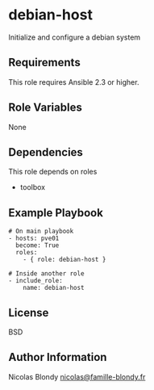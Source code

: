 debian-host
===========

Initialize and configure a debian system

Requirements
------------

This role requires Ansible 2.3 or higher.

Role Variables
--------------

None

Dependencies
------------

This role depends on roles

* toolbox


Example Playbook
----------------


    # On main playbook
    - hosts: pve01
      become: True
      roles:
        - { role: debian-host }

    # Inside another role
    - include_role:
        name: debian-host


License
-------

BSD

Author Information
------------------

Nicolas Blondy <nicolas@famille-blondy.fr>


